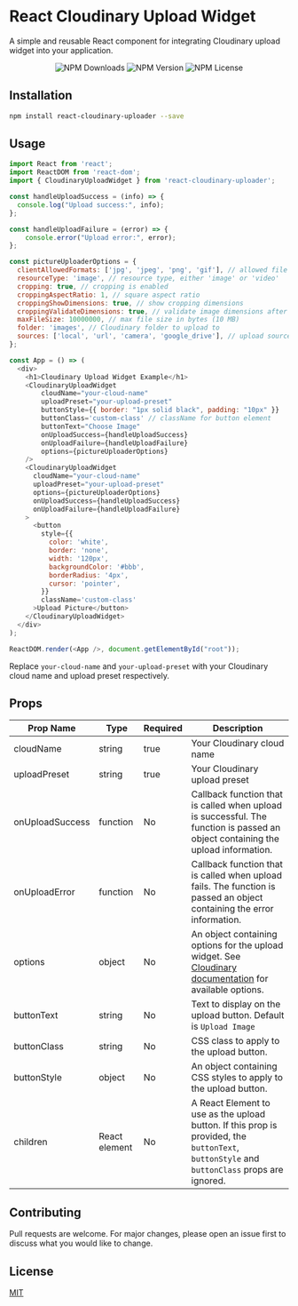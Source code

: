 # React Cloudinary Upload Widget

A simple and reusable React component for integrating Cloudinary upload widget into your application.

<p align="center">
  <img src="https://img.shields.io/npm/dt/react-cloudinary-uploader" alt="NPM Downloads">
  <img src="https://img.shields.io/npm/v/react-cloudinary-uploader" alt="NPM Version">
  <img src="https://img.shields.io/npm/l/react-cloudinary-uploader" alt="NPM License">
</p>

## Installation

```bash
npm install react-cloudinary-uploader --save

```

## Usage

```javascript
import React from 'react';
import ReactDOM from 'react-dom';
import { CloudinaryUploadWidget } from 'react-cloudinary-uploader';

const handleUploadSuccess = (info) => {
  console.log("Upload success:", info);
};

const handleUploadFailure = (error) => {
    console.error("Upload error:", error);
};

const pictureUploaderOptions = {
  clientAllowedFormats: ['jpg', 'jpeg', 'png', 'gif'], // allowed file formats
  resourceType: 'image', // resource type, either 'image' or 'video'
  cropping: true, // cropping is enabled
  croppingAspectRatio: 1, // square aspect ratio
  croppingShowDimensions: true, // show cropping dimensions
  croppingValidateDimensions: true, // validate image dimensions after cropping
  maxFileSize: 10000000, // max file size in bytes (10 MB)
  folder: 'images', // Cloudinary folder to upload to
  sources: ['local', 'url', 'camera', 'google_drive'], // upload sources, either 'local', 'url', 'camera' or 'google_drive'
};

const App = () => (
  <div>
    <h1>Cloudinary Upload Widget Example</h1>
    <CloudinaryUploadWidget
        cloudName="your-cloud-name"
        uploadPreset="your-upload-preset"
        buttonStyle={{ border: "1px solid black", padding: "10px" }}
        buttonClass='custom-class' // className for button element
        buttonText="Choose Image"
        onUploadSuccess={handleUploadSuccess}
        onUploadFailure={handleUploadFailure}
        options={pictureUploaderOptions}
    />
    <CloudinaryUploadWidget
      cloudName="your-cloud-name"
      uploadPreset="your-upload-preset"
      options={pictureUploaderOptions}
      onUploadSuccess={handleUploadSuccess}
      onUploadFailure={handleUploadFailure}
    >
      <button
        style={{
          color: 'white',
          border: 'none',
          width: '120px',
          backgroundColor: '#bbb',
          borderRadius: '4px',
          cursor: 'pointer',
        }}
        className='custom-class'
      >Upload Picture</button>
    </CloudinaryUploadWidget>
  </div>
);

ReactDOM.render(<App />, document.getElementById("root"));
```

Replace `your-cloud-name` and `your-upload-preset` with your Cloudinary cloud name and upload preset respectively.

## Props

| Prop Name | Type | Required | Description |
| --- | --- | --- | --- |
| cloudName | string | true | Your Cloudinary cloud name |
| uploadPreset | string | true | Your Cloudinary upload preset |
| onUploadSuccess | function | No | Callback function that is called when upload is successful. The function is passed an object containing the upload information. |
| onUploadError | function | No | Callback function that is called when upload fails. The function is passed an object containing the error information. |
| options | object | No | An object containing options for the upload widget. See [Cloudinary documentation](https://cloudinary.com/documentation/upload_widget#upload_widget_options) for available options. |
| buttonText | string | No | Text to display on the upload button. Default is `Upload Image` |
| buttonClass | string | No | CSS class to apply to the upload button.|
| buttonStyle | object | No | An object containing CSS styles to apply to the upload button. |
| children | 	React element | No | A React Element to use as the upload button. If this prop is provided, the `buttonText`, `buttonStyle` and `buttonClass` props are ignored. |

## Contributing

Pull requests are welcome. For major changes, please open an issue first to discuss what you would like to change.

## License

[MIT](https://choosealicense.com/licenses/mit/)

